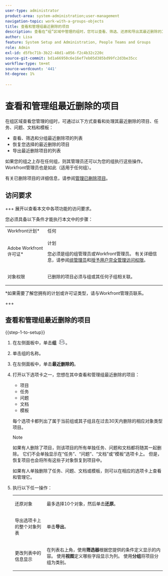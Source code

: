 ```yaml
---
user-type: administrator
product-area: system-administration;user-management
navigation-topic: work-with-a-groups-objects
title: 查看和管理组最近删除的项目
description: 查看在“组”区域中管理的组时，您可以查看、筛选、还原和导出其最近删除的工作项、文档和模板。
author: Lisa
feature: System Setup and Administration, People Teams and Groups
role: Admin
exl-id: d5fbc71b-3b22-48d1-a056-f2c4b32c220c
source-git-commit: bd1a66950c6e16ef7eb05d385bd99fc2d3be35cc
workflow-type: tm+mt
source-wordcount: '441'
ht-degree: 1%

---
```


# 查看和管理组最近删除的项目

在组区域查看您管理的组时，可通过以下方式查看和处理其最近删除的项目、任务、问题、文档和模板：

* 查看、筛选和分组最近删除项的列表
* 恢复您选择的最近删除的项目
* 导出最近删除项目的列表

如果您的组之上存在任何组，则其管理员还可以为您的组执行这些操作。 Workfront管理员也是如此（适用于任何组）。

有关已删除项目的详细信息，请参阅[管理已删除项目](../../../administration-and-setup/manage-workfront/manage-deleted-items/manage-deleted-items.md)。

## 访问要求

+++ 展开以查看本文中各项功能的访问要求。

您必须具备以下条件才能执行本文中的步骤：

<table style="table-layout:auto"> 
 <col> 
 </col> 
 <col> 
 </col> 
 <tbody> 
  <tr> 
   <td role="rowheader">Workfront计划*</td> 
   <td>任何</td> 
  </tr> 
  <tr> 
   <td role="rowheader">Adobe Workfront许可证*</td> 
   <td> <p>计划 </p> <p>您必须是组的组管理员或Workfront管理员。 有关详细信息，请参阅<a href="../../../administration-and-setup/manage-groups/group-roles/group-administrators.md" class="MCXref xref">组管理员</a>和<a href="../../../administration-and-setup/add-users/configure-and-grant-access/grant-a-user-full-administrative-access.md" class="MCXref xref">授予用户完全管理访问权限</a>。</p> </td> 
  </tr> 
  <tr> 
   <td role="rowheader">对象权限</td> 
   <td> <p>已删除的项目必须与组或其任何子组相关联。 </p> </td> 
  </tr> 
 </tbody> 
</table>

&#42;如果需要了解您拥有的计划或许可证类型，请与Workfront管理员联系。

+++

## 查看和管理组最近删除的项目

{{step-1-to-setup}}

1. 在左侧面板中，单击&#x200B;**组** ![](assets/groups-icon.png)。

1. 单击组的名称。
1. 在左侧面板中，单击&#x200B;**最近删除的**。
1. 打开以下选项卡之一，您想在其中查看和管理组最近删除的项目：

   * 项目
   * 任务
   * 问题
   * 文档
   * 模板

   每个选项卡都列出了属于当前组或其子组且在过去30天内删除的相应对象类型项目。

   >[!NOTE]
   >
   >如果有人删除了项目，则该项目的所有单独任务、问题和文档都将随其一起删除。 它们不会单独显示在“任务”、“问题”、“文档”或“模板”选项卡上。 但是，恢复项目也会将所有这些子对象恢复到项目中。
   >
   >
   >如果有人单独删除了任务、问题、文档或模板，则可以在相应的选项卡上查看和管理它。

1. 执行以下任一操作：

   <table style="table-layout:auto"> 
    <col> 
    <col> 
    <tbody> 
     <tr> 
      <td role="rowheader"> <p>还原对象</p> </td> 
      <td> <p>最多选择10个对象，然后单击<strong>还原</strong>。</p> </td> 
     </tr> 
     <tr> 
      <td role="rowheader"> <p>导出选项卡上的整个对象列表</p> </td> 
      <td> <p>单击<strong>导出</strong>。</p> </td> 
     </tr> 
     <tr data-mc-conditions=""> 
      <td role="rowheader"> <p>更改列表中的信息显示</p> </td> 
      <td> <p>在列表右上角，使用<strong>筛选器</strong>根据您提供的条件定义显示的内容。 使用<strong>视图</strong>定义哪些字段显示为列。 使用<strong>分组</strong>将项目分组为类别。</p> </td> 
     </tr> 
    </tbody> 
   </table>
